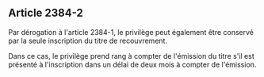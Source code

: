 Article 2384-2
----
Par dérogation à l'article 2384-1, le privilège peut également être conservé par
la seule inscription du titre de recouvrement.

Dans ce cas, le privilège prend rang à compter de l'émission du titre s'il est
présenté à l'inscription dans un délai de deux mois à compter de l'émission.
